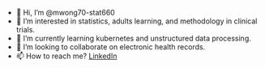 - 👋 Hi, I’m @mwong70-stat660
- 👀 I’m interested in statistics, adults learning, and methodology in clinical trials.
- 🌱 I’m currently learning kubernetes and unstructured data processing.
- 💞️ I’m looking to collaborate on electronic health records.
- 📫 How to reach me? [LinkedIn](https://www.linkedin.com/in/moriawong/)

<!---
mwong70-stat660/mwong70-stat660 is a ✨ special ✨ repository because its `README.md` (this file) appears on your GitHub profile.
You can click the Preview link to take a look at your changes.
--->
